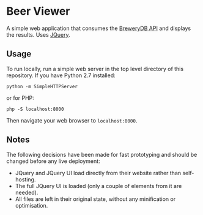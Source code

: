 # Beer Viewer
A simple web application that consumes the
[BreweryDB API](http://www.brewerydb.com/developers/docs) and displays the
results. Uses [JQuery](https://jquery.com/).

## Usage
To run locally, run a simple web server in the top level directory of this
repository. If you have Python 2.7 installed:
```
python -m SimpleHTTPServer
```
or for PHP:
```
php -S localhost:8000
```
Then navigate your web browser to `localhost:8000`.

## Notes
The following decisions have been made for fast prototyping and should be
changed before any live deployment:

- JQuery and JQuery UI load directly from their website rather than
  self-hosting.
- The full JQuery UI is loaded (only a couple of elements from it are needed).
- All files are left in their original state, without any minification or
  optimisation.
